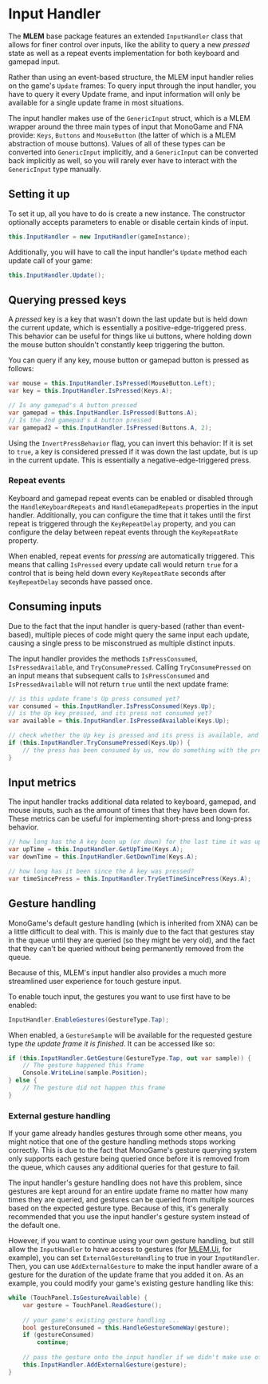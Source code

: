 # Input Handler

The **MLEM** base package features an extended `InputHandler` class that allows for finer control over inputs, like the ability to query a new *pressed* state as well as a repeat events implementation for both keyboard and gamepad input.

Rather than using an event-based structure, the MLEM input handler relies on the game's `Update` frames: To query input through the input handler, you have to query it every Update frame, and input information will only be available for a single update frame in most situations.

The input handler makes use of the `GenericInput` struct, which is a MLEM wrapper around the three main types of input that MonoGame and FNA provide: `Keys`, `Buttons` and `MouseButton` (the latter of which is a MLEM abstraction of mouse buttons). Values of all of these types can be converted into `GenericInput` implicitly, and a `GenericInput` can be converted back implicitly as well, so you will rarely ever have to interact with the `GenericInput` type manually.

## Setting it up
To set it up, all you have to do is create a new instance. The constructor optionally accepts parameters to enable or disable certain kinds of input.
```cs
this.InputHandler = new InputHandler(gameInstance);
```
Additionally, you will have to call the input handler's `Update` method each update call of your game:
```cs
this.InputHandler.Update();
```

## Querying pressed keys
A *pressed* key is a key that wasn't down the last update but is held down the current update, which is essentially a positive-edge-triggered press. This behavior can be useful for things like ui buttons, where holding down the mouse button shouldn't constantly keep triggering the button.

You can query if any key, mouse button or gamepad button is pressed as follows:
```cs
var mouse = this.InputHandler.IsPressed(MouseButton.Left);
var key = this.InputHandler.IsPressed(Keys.A);

// Is any gamepad's A button pressed
var gamepad = this.InputHandler.IsPressed(Buttons.A);
// Is the 2nd gamepad's A button pressed
var gamepad2 = this.InputHandler.IsPressed(Buttons.A, 2);
```

Using the `InvertPressBehavior` flag, you can invert this behavior: If it is set to `true`, a key is considered pressed if it was down the last update, but is up in the current update. This is essentially a negative-edge-triggered press.

### Repeat events
Keyboard and gamepad repeat events can be enabled or disabled through the `HandleKeyboardRepeats` and `HandleGamepadRepeats` properties in the input handler. Additionally, you can configure the time that it takes until the first repeat is triggered through the `KeyRepeatDelay` property, and you can configure the delay between repeat events through the `KeyRepeatRate` property.

When enabled, repeat events for *pressing* are automatically triggered. This means that calling `IsPressed` every update call would return `true` for a control that is being held down every `KeyRepeatRate` seconds after `KeyRepeatDelay` seconds have passed once.

## Consuming inputs
Due to the fact that the input handler is query-based (rather than event-based), multiple pieces of code might query the same input each update, causing a single press to be misconstrued as multiple distinct inputs. 

The input handler provides the methods `IsPressConsumed`, `IsPressedAvailable`, and `TryConsumePressed`. Calling `TryConsumePressed` on an input means that subsequent calls to `IsPressConsumed` and `IsPressedAvailable` will not return `true` until the next update frame:
```cs 
// is this update frame's Up press consumed yet?
var consumed = this.InputHandler.IsPressConsumed(Keys.Up);
// is the Up key pressed, and its press not consumed yet?
var available = this.InputHandler.IsPressedAvailable(Keys.Up);

// check whether the Up key is pressed and its press is available, and consume it
if (this.InputHandler.TryConsumePressed(Keys.Up)) {
    // the press has been consumed by us, now do something with the press!
}
```

## Input metrics
The input handler tracks additional data related to keyboard, gamepad, and mouse inputs, such as the amount of times that they have been down for. These metrics can be useful for implementing short-press and long-press behavior.

```cs 
// how long has the A key been up (or down) for the last time it was up (or down)?
var upTime = this.InputHandler.GetUpTime(Keys.A);
var downTime = this.InputHandler.GetDownTime(Keys.A);

// how long has it been since the A key was pressed?
var timeSincePress = this.InputHandler.TryGetTimeSincePress(Keys.A);
```

## Gesture handling
MonoGame's default gesture handling (which is inherited from XNA) can be a little difficult to deal with. This is mainly due to the fact that gestures stay in the queue until they are queried (so they might be very old), and the fact that they can't be queried without being permanently removed from the queue.

Because of this, MLEM's input handler also provides a much more streamlined user experience for touch gesture input.

To enable touch input, the gestures you want to use first have to be enabled:
```cs
InputHandler.EnableGestures(GestureType.Tap);
```

When enabled, a `GestureSample` will be available for the requested gesture type *the update frame it is finished*. It can be accessed like so:
```cs
if (this.InputHandler.GetGesture(GestureType.Tap, out var sample)) {
    // The gesture happened this frame
    Console.WriteLine(sample.Position);
} else {
    // The gesture did not happen this frame
}
```

### External gesture handling
If your game already handles gestures through some other means, you might notice that one of the gesture handling methods stops working correctly. This is due to the fact that MonoGame's gesture querying system only supports each gesture being queried once before it is removed from the queue, which causes any additional queries for that gesture to fail.

The input handler's gesture handling does not have this problem, since gestures are kept around for an entire update frame no matter how many times they are queried, and gestures can be queried from multiple sources based on the expected gesture type. Because of this, it's generally recommended that you use the input handler's gesture system instead of the default one.

However, if you want to continue using your own gesture handling, but still allow the `InputHandler` to have access to gestures (for [MLEM.Ui](ui.md), for example), you can set `ExternalGestureHandling` to true in your `InputHandler`. Then, you can use `AddExternalGesture` to make the input handler aware of a gesture for the duration of the update frame that you added it on. As an example, you could modify your game's existing gesture handling like this:
```cs 
while (TouchPanel.IsGestureAvailable) {
    var gesture = TouchPanel.ReadGesture();
    
    // your game's existing gesture handling ...
    bool gestureConsumed = this.HandleGestureSomeWay(gesture);
    if (gestureConsumed)
        continue;
    
    // pass the gesture onto the input handler if we didn't make use of it
    this.InputHandler.AddExternalGesture(gesture);
}
```
